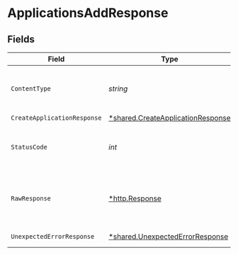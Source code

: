 # ApplicationsAddResponse


## Fields

| Field                                                                                        | Type                                                                                         | Required                                                                                     | Description                                                                                  |
| -------------------------------------------------------------------------------------------- | -------------------------------------------------------------------------------------------- | -------------------------------------------------------------------------------------------- | -------------------------------------------------------------------------------------------- |
| `ContentType`                                                                                | *string*                                                                                     | :heavy_check_mark:                                                                           | HTTP response content type for this operation                                                |
| `CreateApplicationResponse`                                                                  | [*shared.CreateApplicationResponse](../../../pkg/models/shared/createapplicationresponse.md) | :heavy_minus_sign:                                                                           | Applications                                                                                 |
| `StatusCode`                                                                                 | *int*                                                                                        | :heavy_check_mark:                                                                           | HTTP response status code for this operation                                                 |
| `RawResponse`                                                                                | [*http.Response](https://pkg.go.dev/net/http#Response)                                       | :heavy_check_mark:                                                                           | Raw HTTP response; suitable for custom response parsing                                      |
| `UnexpectedErrorResponse`                                                                    | [*shared.UnexpectedErrorResponse](../../../pkg/models/shared/unexpectederrorresponse.md)     | :heavy_minus_sign:                                                                           | Unexpected error                                                                             |